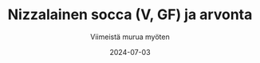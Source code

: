 ---
title: "Nizzalainen socca (V, GF) ja arvonta"
image: "https://vegaanibotti.lauravuo.me/2024/07/2024-07-03_small.png"
date: 2024-07-03
receipt_url: "https://viimeistamuruamyoten.com/nizzalainen-socca-vegaani-gluteeniton/"
author: "Viimeistä murua myöten"
---
